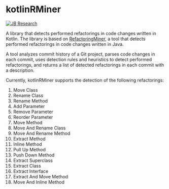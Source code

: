 # kotlinRMiner
[![JB Research](https://jb.gg/badges/research-flat-square.svg)](https://research.jetbrains.org/)

A library that detects performed refactorings in code changes written in Kotlin.
The library is based on [RefactoringMiner](https://github.com/tsantalis/RefactoringMiner), a tool that detects performed refactorings in code changes written in Java.

A tool analyzes commit history of a Git project, parses code changes in each commit, uses detection rules and heuristics to detect performed refactorings, and returns a list of detected refactorings in each  commit with a description. 

Currently, kotlinRMiner supports the detection of the following refactorings:
1. Move Class
2. Rename Class
3. Rename Method
4. Add Parameter
5. Remove Parameter
6. Reorder Parameter
7. Move Method
8. Move And Rename Class
9. Move And Rename Method
10. Extract Method
11. Inline Method
12. Pull Up Method
13. Push Down Method
14. Extract Superclass
15. Extract Class
16. Extract Interface
17. Extract And Move Method
18. Move And Inline Method
